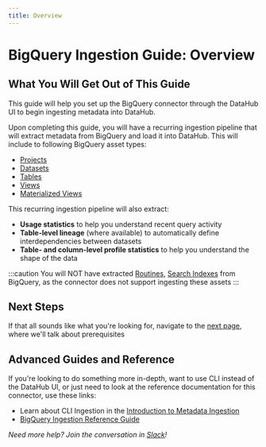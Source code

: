 ```yaml
---
title: Overview
---
```

# BigQuery Ingestion Guide: Overview

## What You Will Get Out of This Guide

This guide will help you set up the BigQuery connector through the DataHub UI to begin ingesting metadata into DataHub.

Upon completing this guide, you will have a recurring ingestion pipeline that will extract metadata from BigQuery and load it into DataHub. This will include to following BigQuery asset types:

* [Projects](https://cloud.google.com/bigquery/docs/resource-hierarchy#projects)
* [Datasets](https://cloud.google.com/bigquery/docs/datasets-intro)
* [Tables](https://cloud.google.com/bigquery/docs/tables-intro)
* [Views](https://cloud.google.com/bigquery/docs/views-intro)
* [Materialized Views](https://cloud.google.com/bigquery/docs/materialized-views-intro)

This recurring ingestion pipeline will also extract:

* **Usage statistics** to help you understand recent query activity
* **Table-level lineage** (where available) to automatically define interdependencies between datasets
* **Table- and column-level profile statistics** to help you understand the shape of the data

:::caution
You will NOT have extracted [Routines](https://cloud.google.com/bigquery/docs/routines), [Search Indexes](https://cloud.google.com/bigquery/docs/search-intro) from BigQuery, as the connector does not support ingesting these assets
:::

## Next Steps
If that all sounds like what you're looking for, navigate to the [next page](setup.md), where we'll talk about prerequisites

## Advanced Guides and Reference
If you're looking to do something more in-depth, want to use CLI instead of the DataHub UI, or just need to look at the reference documentation for this connector, use these links:

* Learn about CLI Ingestion in the [Introduction to Metadata Ingestion](../../../metadata-ingestion/README.md)
* [BigQuery Ingestion Reference Guide](https://datahubproject.io/docs/generated/ingestion/sources/bigquery/#module-bigquery)

*Need more help? Join the conversation in [Slack](https://datahubproject.io/slack?utm_source=docs&utm_medium=docs&utm_campaign=docs_page_link)!*
